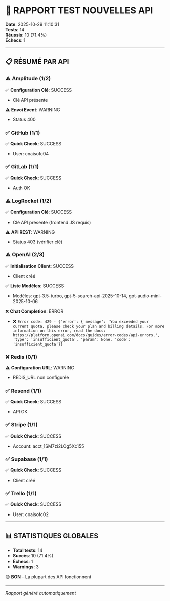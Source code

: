 # 🚀 RAPPORT TEST NOUVELLES API
**Date**: 2025-10-29 11:10:31  
**Tests**: 14  
**Réussis**: 10 (71.4%)  
**Échecs**: 1

---

## 📋 RÉSUMÉ PAR API

### ⚠️ Amplitude (1/2)

✅ **Configuration Clé**: SUCCESS
   - Clé API présente

⚠️ **Envoi Event**: WARNING
   - Status 400

### ✅ GitHub (1/1)

✅ **Quick Check**: SUCCESS
   - User: cnaisofc04

### ✅ GitLab (1/1)

✅ **Quick Check**: SUCCESS
   - Auth OK

### ⚠️ LogRocket (1/2)

✅ **Configuration Clé**: SUCCESS
   - Clé API présente (frontend JS requis)

⚠️ **API REST**: WARNING
   - Status 403 (vérifier clé)

### ⚠️ OpenAI (2/3)

✅ **Initialisation Client**: SUCCESS
   - Client créé

✅ **Liste Modèles**: SUCCESS
   - Modèles: gpt-3.5-turbo, gpt-5-search-api-2025-10-14, gpt-audio-mini-2025-10-06

❌ **Chat Completion**: ERROR
   - ❌ `Error code: 429 - {'error': {'message': 'You exceeded your current quota, please check your plan and billing details. For more information on this error, read the docs: https://platform.openai.com/docs/guides/error-codes/api-errors.', 'type': 'insufficient_quota', 'param': None, 'code': 'insufficient_quota'}}`

### ❌ Redis (0/1)

⚠️ **Configuration URL**: WARNING
   - REDIS_URL non configurée

### ✅ Resend (1/1)

✅ **Quick Check**: SUCCESS
   - API OK

### ✅ Stripe (1/1)

✅ **Quick Check**: SUCCESS
   - Account: acct_1SM7zi2LOg5Xc155

### ✅ Supabase (1/1)

✅ **Quick Check**: SUCCESS
   - Client créé

### ✅ Trello (1/1)

✅ **Quick Check**: SUCCESS
   - User: cnaisofc02


---

## 📊 STATISTIQUES GLOBALES

- **Total tests**: 14
- **Succès**: 10 (71.4%)
- **Échecs**: 1
- **Warnings**: 3

🟡 **BON** - La plupart des API fonctionnent

---

*Rapport généré automatiquement*
